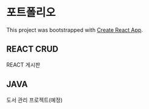# 포트폴리오

This project was bootstrapped with [Create React App](https://github.com/facebook/create-react-app).

## REACT CRUD

REACT 게시판

## JAVA

도서 관리 프로젝트(예정)



